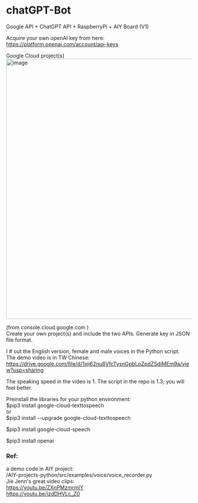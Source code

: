 # chatGPT-Bot
Google API + ChatGPT API + RaspberryPi + AIY Board (V1)    

Acquire your own openAI key from here:    
https://platform.openai.com/account/api-keys

Google Cloud project(s)  
<img width="707" alt="image" src="https://github.com/Trina0224/chatGPT-Bot/assets/5771864/a346fa47-ed5e-4717-ae5b-9dae86eb4404">

(from console.cloud.google.com )  
Create your own project(s) and include the two APIs. Generate key in JSON file format.  

I # out the English version, female and male voices in the Python script.  
The demo video is in TW Chinese:  
https://drive.google.com/file/d/1xji62nu8VfcTysnGpbLpZpdZSdiMEm9a/view?usp=sharing  

The speaking speed in the video is 1. The script in the repo is 1.3; you will feel better.  

Preinstall the libraries for your python environment:  
$pip3 install google-cloud-texttospeech  
or  
$pip3 install --upgrade google-cloud-texttospeech  

$pip3 install google-cloud-speech  

$pip3 install openai  




### Ref:  

a demo code in AIY project:  
/AIY-projects-python/src/examples/voice/voice_recorder.py  
Jie Jenn's great video clips:  
https://youtu.be/ZXnPMzmrmIY  
https://youtu.be/izdDHVLc_Z0  

